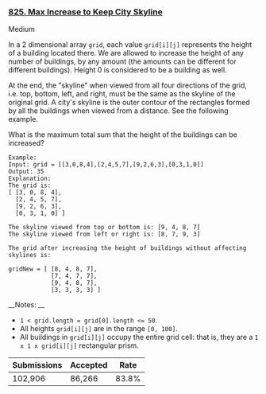 ### [825. Max Increase to Keep City Skyline](https://leetcode.com/problems/max-increase-to-keep-city-skyline/)

Medium

In a 2 dimensional array `` grid ``, each value `` grid[i][j] `` represents the height of a building located there. We are allowed to increase the height of any number of buildings, by any amount (the amounts can be different for different buildings). Height 0 is considered to be a building as well. 

At the end, the "skyline" when viewed from all four directions of the grid, i.e. top, bottom, left, and right, must be the same as the skyline of the original grid. A city's skyline is the outer contour of the rectangles formed by all the buildings when viewed from a distance. See the following example.

What is the maximum total sum that the height of the buildings can be increased?

```
Example:
Input: grid = [[3,0,8,4],[2,4,5,7],[9,2,6,3],[0,3,1,0]]
Output: 35
Explanation: 
The grid is:
[ [3, 0, 8, 4], 
  [2, 4, 5, 7],
  [9, 2, 6, 3],
  [0, 3, 1, 0] ]

The skyline viewed from top or bottom is: [9, 4, 8, 7]
The skyline viewed from left or right is: [8, 7, 9, 3]

The grid after increasing the height of buildings without affecting skylines is:

gridNew = [ [8, 4, 8, 7],
            [7, 4, 7, 7],
            [9, 4, 8, 7],
            [3, 3, 3, 3] ]

```

__Notes: __

*   `` 1 < grid.length = grid[0].length <= 50 ``.
*   All heights `` grid[i][j] `` are in the range `` [0, 100] ``.
*   All buildings in `` grid[i][j] `` occupy the entire grid cell: that is, they are a `` 1 x 1 x grid[i][j] `` rectangular prism.

| Submissions    | Accepted     | Rate   |
| -------------- | ------------ | ------ |
| 102,906 | 86,266 | 83.8% |